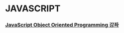 # JAVASCRIPT


### [JavaScript Object Oriented Programming 강좌](https://github.com/HYUNJINE/javascript/tree/master/JavaScript%20Object%20Oriented%20Programming)

